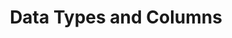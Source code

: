 ---
title: "Data Types and Columns"
metaTitle: "PostgreSQL Data Types and Columns | PostgreSQL Tutorial"
metaDescription: ""
---